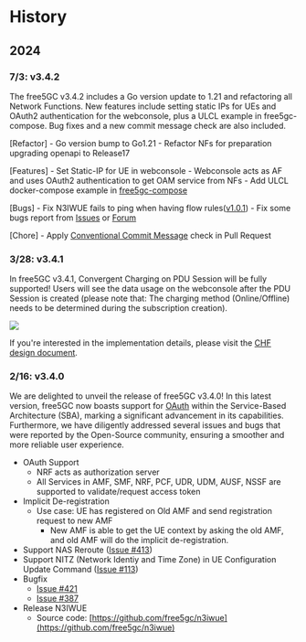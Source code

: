 # History

## 2024

### 7/3: v3.4.2

The free5GC v3.4.2 includes a Go version update to 1.21 and refactoring all Network Functions. New features include setting static IPs for UEs and OAuth2 authentication for the webconsole, plus a ULCL example in free5gc-compose. Bug fixes and a new commit message check are also included.

[Refactor]
    - Go version bump to Go1.21
    - Refactor NFs for preparation upgrading openapi to Release17

[Features]
    - Set Static-IP for UE in webconsole 
    - Webconsole acts as AF and uses OAuth2 authentication to get OAM service from NFs
    - Add ULCL docker-compose example in [free5gc-compose](https://github.com/free5gc/free5gc-compose)

[Bugs]
    - Fix N3IWUE fails to ping when having flow rules([v1.0.1](https://github.com/free5gc/n3iwue/tree/v1.0.1))
    - Fix some bugs report from [Issues](https://github.com/free5gc/free5gc/issues) or [Forum](https://forum.free5gc.org/)

[Chore]
    - Apply [Conventional Commit Message](https://www.conventionalcommits.org/en/v1.0.0/) check in Pull Request


### 3/28: v3.4.1

In free5GC v3.4.1, Convergent Charging on PDU Session will be fully supported!
Users will see the data usage on the webconsole after the PDU Session is created (please note that: The charging method (Online/Offline) needs to be determined during the subscription creation).

![](./assets/charging-demo.gif)

If you're interested in the implementation details, please visit the [CHF design document](https://free5gc.org/guide/Chf/design/).

### 2/16: v3.4.0

We are delighted to unveil the release of free5GC v3.4.0! In this latest version, free5GC now boasts support for [OAuth](https://oauth.net/2/) within the Service-Based Architecture (SBA), marking a significant advancement in its capabilities. Furthermore, we have diligently addressed several issues and bugs that were reported by the Open-Source community, ensuring a smoother and more reliable user experience.

- OAuth Support
    - NRF acts as authorization server
    - All Services in AMF, SMF, NRF, PCF, UDR, UDM, AUSF, NSSF are supported to validate/request access token
- Implicit De-registration
    - Use case: UE has registered on Old AMF and send registration request to new AMF
        - New AMF is able to get the UE context by asking the old AMF, and old AMF will do the implicit de-registration.
- Support NAS Reroute ([Issue #413](https://github.com/free5gc/free5gc/issues/413))
- Support NITZ (Network Identiy and Time Zone) in UE Configuration Update Command ([Issue #113](https://github.com/free5gc/free5gc/issues/113))
- Bugfix
    - [Issue #421](https://github.com/free5gc/free5gc/issues/421)
    - [Issue #387](https://github.com/free5gc/free5gc/issues/387)
- Release N3IWUE
    - Source code: [https://github.com/free5gc/n3iwue](https://github.com/free5gc/n3iwue)
